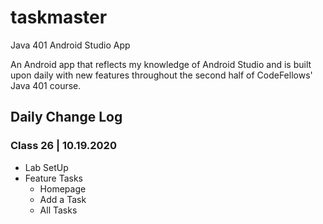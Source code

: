 # taskmaster

Java 401 Android Studio App

An Android app that reflects my knowledge of Android Studio and is built upon daily with new features throughout the second half of CodeFellows' Java 401 course.

## Daily Change Log

### Class 26 | 10.19.2020
  - Lab SetUp
  - Feature Tasks
    - Homepage
    ![]()
    - Add a Task
    - All Tasks
